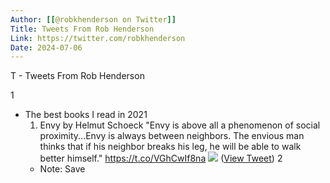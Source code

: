 ```yaml
---
Author: [[@robkhenderson on Twitter]]
Title: Tweets From Rob Henderson
Link: https://twitter.com/robkhenderson
Date: 2024-07-06
---
```

T - Tweets From Rob Henderson

1
- The best books I read in 2021
  1. Envy by Helmut Schoeck
  "Envy is above all a phenomenon of social proximity...Envy is always between neighbors. The envious man thinks that if his neighbor breaks his leg, he will be able to walk better himself." 
  https://t.co/VGhCwIf8na 
  ![](https://pbs.twimg.com/media/FHT1jRlVUBwzjFk.jpg) ([View Tweet](https://twitter.com/robkhenderson/status/1474073521009545227))
2
    - Note: Save
